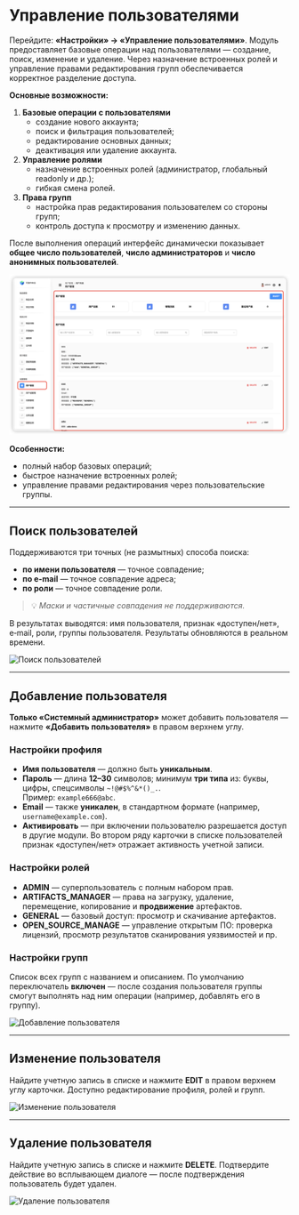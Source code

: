 # Управление пользователями

Перейдите: **«Настройки» → «Управление пользователями»**. Модуль предоставляет базовые операции над пользователями — создание, поиск, изменение и удаление. Через назначение встроенных ролей и управление правами редактирования групп обеспечивается корректное разделение доступа.

**Основные возможности:**

1. **Базовые операции с пользователями**
   - создание нового аккаунта;
   - поиск и фильтрация пользователей;
   - редактирование основных данных;
   - деактивация или удаление аккаунта.
2. **Управление ролями**
   - назначение встроенных ролей (администратор, глобальный readonly и др.);
   - гибкая смена ролей.
3. **Права групп**
   - настройка прав редактирования пользователем со стороны групп;
   - контроль доступа к просмотру и изменению данных.

После выполнения операций интерфейс динамически показывает **общее число пользователей**, **число администраторов** и **число анонимных пользователей**.

![Интерфейс управления пользователями](setting-manage-user-management-ui.b746f160.png)

**Особенности:**

- полный набор базовых операций;
- быстрое назначение встроенных ролей;
- управление правами редактирования через пользовательские группы.

---

## Поиск пользователей

Поддерживаются три точных (не размытных) способа поиска:

- **по имени пользователя** — точное совпадение;
- **по e‑mail** — точное совпадение адреса;
- **по роли** — точное совпадение роли.

> 💡 *Маски и частичные совпадения не поддерживаются.*

В результатах выводятся: имя пользователя, признак «доступен/нет», e‑mail, роли, группы пользователя. Результаты обновляются в реальном времени.

![Поиск пользователей](setting-manage-user-management-search.90327be2.gif)

---

## Добавление пользователя

**Только «Системный администратор»** может добавить пользователя — нажмите **«Добавить пользователя»** в правом верхнем углу.

### Настройки профиля

- **Имя пользователя** — должно быть **уникальным**.
- **Пароль** — длина **12–30** символов; минимум **три типа** из: буквы, цифры, спецсимволы `~!@#$%^&*()_.`.  
  Пример: `example666@abc`.
- **Email** — также **уникален**, в стандартном формате (например, `username@example.com`).
- **Активировать** — при включении пользователю разрешается доступ в другие модули. Во втором ряду карточки в списке пользователей признак «доступен/нет» отражает активность учетной записи.

### Настройки ролей

- **ADMIN** — суперпользователь с полным набором прав.
- **ARTIFACTS_MANAGER** — права на загрузку, удаление, перемещение, копирование и **продвижение** артефактов.
- **GENERAL** — базовый доступ: просмотр и скачивание артефактов.
- **OPEN_SOURCE_MANAGE** — управление открытым ПО: проверка лицензий, просмотр результатов сканирования уязвимостей и пр.

### Настройки групп

Список всех групп с названием и описанием. По умолчанию переключатель **включен** — после создания пользователя группы смогут выполнять над ним операции (например, добавлять его в группу).

![Добавление пользователя](setting-manage-user-management-create.cc28061b.gif)

---

## Изменение пользователя

Найдите учетную запись в списке и нажмите **EDIT** в правом верхнем углу карточки. Доступно редактирование профиля, ролей и групп.

![Изменение пользователя](setting-manage-user-management-edit.bdba932e.gif)

---

## Удаление пользователя

Найдите учетную запись в списке и нажмите **DELETE**. Подтвердите действие во всплывающем диалоге — после подтверждения пользователь будет удален.

![Удаление пользователя](setting-manage-user-management-del.6d65b7c3.gif)
